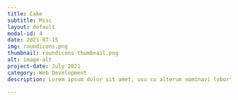```yaml
---
title: Cake
subtitle: Misc
layout: default
modal-id: 4
date: 2021-07-15
img: roundicons.png
thumbnail: roundicons-thumbnail.png
alt: image-alt
project-date: July 2021
category: Web Development
description: Lorem ipsum dolor sit amet, usu cu alterum nominavi lobortis. At duo novum diceret. Tantas apeirian vix et, usu sanctus postulant inciderint ut, populo diceret necessitatibus in vim. Cu eum dicam feugiat noluisse.

---
```

